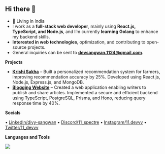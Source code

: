 ## Hi there 👋


- 📍 Living in India
- I work as a **full-stack web developer**, mainly using **React.js, TypeScript, and Node.js**, and I’m currently **learning Golang** to enhance my backend skills.
- **Interested in web technologies**, optimization, and contributing to open-source projects.
- General inquiries can be sent to **devsangwan.1124@gmail.com**.

**Projects**

- **[Krishi Sakha](https://github.com/divy-11/Fertilizer-Recommendation-System)** – Built a personalized recommendation system for farmers, improving recommendation accuracy by 25%. Developed using React.js, Node.js, Express.js, and MongoDB.
- **[Blogging Website](https://github.com/divy-11/Medium)** – Created a web application enabling writers to publish and share articles. Implemented a secure and efficient backend using TypeScript, PostgreSQL, Prisma, and Hono, reducing query response time by 40%.

**Socials**

&bullet; [LinkedIn/divy-sangwan](https://www.linkedin.com/in/divy-sangwan/) &bullet; [Discord/11_spectre](https://discord.com/users/11_spectre)   &bullet; [Instagram/11.devvv](https://www.instagram.com/11.devvv/) &bullet; [Twitter/11_devvv](https://x.com/11_devvv) 

**Languages and Tools**
<p>
<img src="https://skillicons.dev/icons?i=js,ts,go,cpp,nextjs,react,nodejs,express,mongodb,docker,postgres,prisma,redux,tailwindcss,bootstrap,materialui,css,html,bash,cloudflare,workers,git,npm,postman,github,figma" />
</p>
